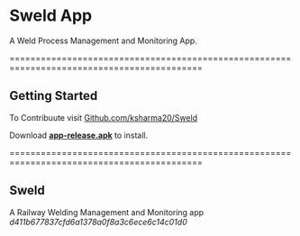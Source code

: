 # Sweld App
A Weld Process Management and Monitoring App.

===========================================================================================
## Getting Started

To Contribuute 
visit [Github.com/ksharma20/Sweld](https://www.github.com/ksharma20/Sweld/)

Download [**app-release.apk**](/build/app/outputs/flutter-apk/app-release.apk) to install.


===========================================================================================
## Sweld
A Railway Welding Management and Monitoring app
  *d411b677837cfd6a1378a0f8a3c6ece6c14c01d0*
